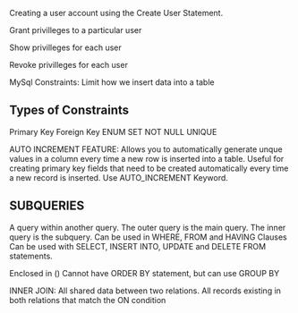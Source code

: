Creating a user account using the Create User Statement.

Grant privilleges to a particular user

Show privilleges for each user

Revoke privilleges for each user

MySql Constraints: Limit how we insert data into a table

Types of Constraints
--------------------
Primary Key
Foreign Key
ENUM
SET
NOT NULL
UNIQUE

AUTO INCREMENT FEATURE:
Allows you to automatically generate unque values in a column every time a new row is inserted into a table.
Useful for creating primary key fields that need to be created automatically every time a new record is inserted.
Use AUTO_INCREMENT Keyword.

SUBQUERIES
--------------
A query within another query.
The outer query is the main query.
The inner query is the subquery.
Can be used in WHERE, FROM and HAVING Clauses
Can be used with SELECT, INSERT INTO, UPDATE and DELETE FROM statements.

Enclosed in ()
Cannot have ORDER BY statement, but can use GROUP BY

INNER JOIN:
All shared data between two relations.
All records existing in both relations that match the ON condition
